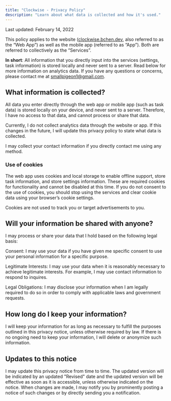 ```yaml
---
title: "Clockwise - Privacy Policy"
description: "Learn about what data is collected and how it's used."
---
```


Last updated: February 14, 2022

This policy applies to the website ([clockwise.bchen.dev](https://clockwise.bchen.dev), also referred to as the “Web App”) as well as the mobile app (referred to as “App”). Both are referred to collectively as the “Services”.

**In short**: All information that you directly input into the services (settings, task information) is stored locally and never sent to a server. Read below for more information on analytics data. If you have any questions or concerns, please contact me at [smallpigeon1@gmail.com](mailto:smallpigeon1@gmail.com).

## What information is collected?

All data you enter directly through the web app or mobile app (such as task data) is stored locally on your device, and never sent to a server. Therefore, I have no access to that data, and cannot process or share that data.

Currently, I do not collect analytics data through the website or app. If this changes in the future, I will update this privacy policy to state what data is collected.

I may collect your contact information if you directly contact me using any method.

### Use of cookies

The web app uses cookies and local storage to enable offline support, store task information, and store settings information. These are required cookies for functionality and cannot be disabled at this time. If you do not consent to the use of cookies, you should stop using the services and clear cookie data using your browser’s cookie settings.

Cookies are not used to track you or target advertisements to you.

## Will your information be shared with anyone?

I may process or share your data that I hold based on the following legal basis:

Consent: I may use your data if you have given me specific consent to use your personal information for a specific purpose.

Legitimate Interests: I may use your data when it is reasonably necessary to achieve legitimate interests. For example, I may use contact information to respond to inquires.

Legal Obligations: I may disclose your information when I am legally required to do so in order to comply with applicable laws and government requests.

## How long do I keep your information?

I will keep your information for as long as necessary to fulfill the purposes outlined in this privacy notice, unless otherwise required by law. If there is no ongoing need to keep your information, I will delete or anonymize such information.

## Updates to this notice

I may update this privacy notice from time to time. The updated version will be indicated by an updated "Revised" date and the updated version will be effective as soon as it is accessible, unless otherwise indicated on the notice. When changes are made, I may notify you by prominently posting a notice of such changes or by directly sending you a notification.